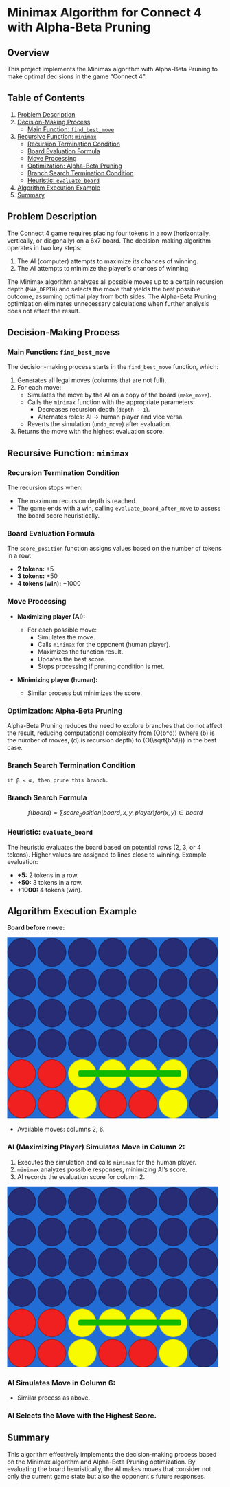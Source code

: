 # Minimax Algorithm for Connect 4 with Alpha-Beta Pruning

## Overview
This project implements the Minimax algorithm with Alpha-Beta Pruning to make optimal decisions in the game "Connect 4".

## Table of Contents
1. [Problem Description](#problem-description)
2. [Decision-Making Process](#decision-making-process)
    - [Main Function: `find_best_move`](#main-function-find_best_move)
3. [Recursive Function: `minimax`](#recursive-function-minimax)
    - [Recursion Termination Condition](#recursion-termination-condition)
    - [Board Evaluation Formula](#board-evaluation-formula)
    - [Move Processing](#move-processing)
    - [Optimization: Alpha-Beta Pruning](#optimization-alpha-beta-pruning)
    - [Branch Search Termination Condition](#branch-search-termination-condition)
    - [Heuristic: `evaluate_board`](#heuristic-evaluate_board)
4. [Algorithm Execution Example](#algorithm-execution-example)
5. [Summary](#summary)

## Problem Description
The Connect 4 game requires placing four tokens in a row (horizontally, vertically, or diagonally) on a 6x7 board. The decision-making algorithm operates in two key steps:
1. The AI (computer) attempts to maximize its chances of winning.
2. The AI attempts to minimize the player's chances of winning.

The Minimax algorithm analyzes all possible moves up to a certain recursion depth (`MAX_DEPTH`) and selects the move that yields the best possible outcome, assuming optimal play from both sides. The Alpha-Beta Pruning optimization eliminates unnecessary calculations when further analysis does not affect the result.

## Decision-Making Process

### Main Function: `find_best_move`
The decision-making process starts in the `find_best_move` function, which:
1. Generates all legal moves (columns that are not full).
2. For each move:
    - Simulates the move by the AI on a copy of the board (`make_move`).
    - Calls the `minimax` function with the appropriate parameters:
      - Decreases recursion depth (`depth - 1`).
      - Alternates roles: AI → human player and vice versa.
    - Reverts the simulation (`undo_move`) after evaluation.
3. Returns the move with the highest evaluation score.

## Recursive Function: `minimax`

### Recursion Termination Condition
The recursion stops when:
- The maximum recursion depth is reached.
- The game ends with a win, calling `evaluate_board_after_move` to assess the board score heuristically.

### Board Evaluation Formula
The `score_position` function assigns values based on the number of tokens in a row:
- **2 tokens:** +5
- **3 tokens:** +50
- **4 tokens (win):** +1000

### Move Processing
- **Maximizing player (AI):**
  - For each possible move:
    - Simulates the move.
    - Calls `minimax` for the opponent (human player).
    - Maximizes the function result.
    - Updates the best score.
    - Stops processing if pruning condition is met.

- **Minimizing player (human):**
  - Similar process but minimizes the score.

### Optimization: Alpha-Beta Pruning
Alpha-Beta Pruning reduces the need to explore branches that do not affect the result, reducing computational complexity from \(O(b^d)\) (where \(b\) is the number of moves, \(d\) is recursion depth) to \(O(\sqrt{b^d})\) in the best case.

### Branch Search Termination Condition
```
if β ≤ α, then prune this branch.
```
### Branch Search Formula
$$
f(board) = ∑ score_position(board, x, y, player)   for (x, y) ∈ board
$$


### Heuristic: `evaluate_board`
The heuristic evaluates the board based on potential rows (2, 3, or 4 tokens). Higher values are assigned to lines close to winning. Example evaluation:
- **+5:** 2 tokens in a row.
- **+50:** 3 tokens in a row.
- **+1000:** 4 tokens (win).

## Algorithm Execution Example
**Board before move:**

![Board Example](docs/image1.png)
- Available moves: columns 2, 6.

### AI (Maximizing Player) Simulates Move in Column 2:
1. Executes the simulation and calls `minimax` for the human player.
2. `minimax` analyzes possible responses, minimizing AI’s score.
3. AI records the evaluation score for column 2.

![Board Example](docs/image2.png)

### AI Simulates Move in Column 6:
- Similar process as above.

### AI Selects the Move with the Highest Score.

## Summary
This algorithm effectively implements the decision-making process based on the Minimax algorithm and Alpha-Beta Pruning optimization. By evaluating the board heuristically, the AI makes moves that consider not only the current game state but also the opponent's future responses.
